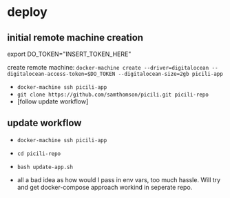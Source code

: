 # deploy

## initial remote machine creation

export DO_TOKEN="INSERT_TOKEN_HERE"

create remote machine: `docker-machine create --driver=digitalocean --digitalocean-access-token=$DO_TOKEN --digitalocean-size=2gb picili-app`
- `docker-machine ssh picili-app`
- `git clone https://github.com/samthomson/picili.git picili-repo`
- [follow update workflow]

## update workflow

- `docker-machine ssh picili-app`
- `cd picili-repo`
- `bash update-app.sh`




- all a bad idea as how would I pass in env vars, too much hassle. Will try and get docker-compose approach workind in seperate repo.